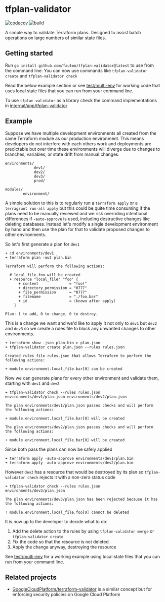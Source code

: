 # tfplan-validator

[![codecov](https://codecov.io/gh/fautom/tfplan-validator/branch/main/graph/badge.svg?token=1P6A5WBXOT)](https://codecov.io/gh/fautom/tfplan-validator)
![build](https://github.com/fautom/tfplan-validator/actions/workflows/test.yaml/badge.svg)

A simple way to validate Terraform plans. Designed to assist batch operations on large numbers of similar state files.

## Getting started

Run `go install github.com/fautom/tfplan-validator@latest` to use from the command line. You can now use commands like `tfplan-validator create` and `tfplan-validator check`

Read the below example section or see [test/multi-env](test/multi-env) for working code that uses local state files that you can run from your command line.

To use `tfplan-validator` as a library check the command implementations in [internal/app/tfplan-validator](internal/app/tfplan-validator)


## Example

Suppose we have multiple development environments all created from the same Terraform module as our production environment. This means developers do not interfere with each others work and deployments are predictable but over time these environments will diverge due to changes to branches, variables, or state drift from manual changes.

    environments/
                 dev1/
                 dev2/
                 dev3/
                 prod/

    modules/
            environment/

A simple solution to this is to regularly run a `terraform apply` or a `terragrunt run-all apply` but this could be quite time consuming if the plans need to be manually reviewed and we risk overriding intentional differences if `-auto-approve` is used, including destructive changes like deleting databases. Instead let's modify a single development environment by hand and then use the plan for that to validate proposed changes to other environments.

So let's first generate a plan for `dev1`

    ➜ cd environments/dev1
    ➜ terraform plan -out plan.bin

    Terraform will perform the following actions:

      # local_file.foo will be created
      + resource "local_file" "foo" {
          + content              = "foo!"
          + directory_permission = "0777"
          + file_permission      = "0777"
          + filename             = "./foo.bar"
          + id                   = (known after apply)
        }

    Plan: 1 to add, 0 to change, 0 to destroy.

This is a change we want and we'd like to apply it not only to `dev1` but `dev2` and `dev3` so we create a rules file to block any unwanted changes to other environments.

    ➜ terraform show -json plan.bin > plan.json
    ➜ tfplan-validator create plan.json --rules rules.json

    Created rules file rules.json that allows Terraform to perform the following actions:

    + module.environment.local_file.bar[0] can be created

Now we can generate plans for every other environment and validate them, starting with `dev1` and `dev2`

    ➜ tfplan-validator check --rules rules.json environments/dev1/plan.json environments/dev2/plan.json

    The plan environments/dev1/plan.json passes checks and will perform the following actions:

    + module.environment.local_file.bar[0] will be created

    The plan environments/dev2/plan.json passes checks and will perform the following actions:

    + module.environment.local_file.bar[0] will be created

Since both pass the plans can now be safely applied

    ➜ terraform apply -auto-approve environments/dev1/plan.bin
    ➜ terraform apply -auto-approve environments/dev2/plan.bin

However `dev3` has a resource that would be destroyed by its plan so `tfplan-validator check` rejects it with a non-zero status code

    ➜ tfplan-validator check --rules rules.json environments/dev3/plan.json

    The plan environments/dev3/plan.json has been rejected because it has the following actions:

    ! module.environment.local_file.foo[0] cannot be deleted

It is now up to the developer to decide what to do:

1. Add the delete action to the rules by using `tfplan-validator merge` or `tfplan-validator create`
1. Fix the code so that the resource is not deleted
1. Apply the change anyway, destroying the resource

See [test/multi-env](test/multi-env) for a working example using local state files that you can run from your command line.

## Related projects

* [GoogleCloudPlatform/terraform-validator](https://github.com/GoogleCloudPlatform/terraform-validator) is a similar concept but for enforcing security policies on Google Cloud Platform

